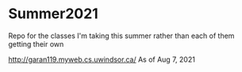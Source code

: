 # Summer2021
Repo for the classes I'm taking this summer rather than each of them getting their own

http://garan119.myweb.cs.uwindsor.ca/ 
As of Aug 7, 2021

